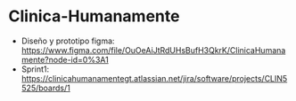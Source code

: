 # Clinica-Humanamente
* Diseño y prototipo figma:
https://www.figma.com/file/OuOeAiJtRdUHsBufH3QkrK/ClinicaHumanamente?node-id=0%3A1
* Sprint1:
https://clinicahumanamentegt.atlassian.net/jira/software/projects/CLIN5525/boards/1
